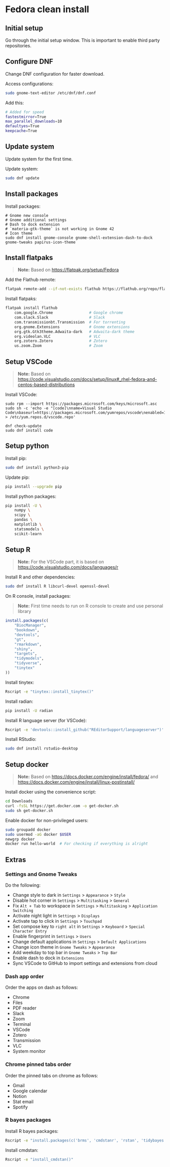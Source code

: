 # Fedora clean install

## Initial setup

Go through the initial setup window. This is important to enable third party repositories.

## Configure DNF

Change DNF configuration for faster download.

Access configurations:

```bash
sudo gnome-text-editor /etc/dnf/dnf.conf
```

Add this:

```bash
# Added for speed
fastestmirror=True
max_parallel_downloads=10
defaultyes=True
keepcache=True
```

## Update system

Update system for the first time.

Update system:

```bash
sudo dnf update
```

## Install packages

Install packages:

```
# Gnome new console
# Gnome additional settings
# Dash to dock extension
# `materia-gtk-theme` is not working in Gnome 42
# Icon theme
sudo dnf install gnome-console gnome-shell-extension-dash-to-dock gnome-tweaks papirus-icon-theme
```

## Install flatpaks

> **Note:** Based on https://flatpak.org/setup/Fedora

Add the Flathub remote:

```bash
flatpak remote-add --if-not-exists flathub https://flathub.org/repo/flathub.flatpakrepo
```

Install flatpaks:

```bash
flatpak install flathub
    com.google.Chrome                # Google chrome
    com.slack.Slack                  # Slack
    com.transmissionbt.Transmission  # For torrenting
    org.gnome.Extensions             # Gnome extensions
    org.gtk.Gtk3theme.Adwaita-dark   # Adwaita-dark theme
    org.videolan.VLC                 # VLC
    org.zotero.Zotero                # Zotero
    us.zoom.Zoom                     # Zoom
```

## Setup VSCode

> **Note:** Based on https://code.visualstudio.com/docs/setup/linux#_rhel-fedora-and-centos-based-distributions

Install VSCode:

```
sudo rpm --import https://packages.microsoft.com/keys/microsoft.asc
sudo sh -c 'echo -e "[code]\nname=Visual Studio Code\nbaseurl=https://packages.microsoft.com/yumrepos/vscode\nenabled=1\ngpgcheck=1\ngpgkey=https://packages.microsoft.com/keys/microsoft.asc" > /etc/yum.repos.d/vscode.repo'

dnf check-update
sudo dnf install code
```

## Setup python

Install pip:

```bash
sudo dnf install python3-pip
```

Update pip:

```bash
pip install --upgrade pip
```

Install python packages:

```bash
pip install -U \
    numpy \
    scipy \
    pandas \
    matplotlib \
    statsmodels \
    scikit-learn
```

## Setup R

> **Note:** For the VSCode part, it is based on https://code.visualstudio.com/docs/languages/r

Install R and other dependencies:

```bash
sudo dnf install R libcurl-devel openssl-devel
```

On R console, install packages:

> **Note:** First time needs to run on R console to create and use personal library

```R
install.packages(c(
    "BiocManager",
    "bookdown",
    "devtools",
    "gt",
    "rmarkdown",
    "shiny",
    "targets",
    "tidymodels",
    "tidyverse",
    "tinytex"
))
```

Install tinytex:

```bash
Rscript -e "tinytex::install_tinytex()"
```

Install radian:

```bash
pip install -U radian
```

Install R language server (for VSCode):

```bash
Rscript -e 'devtools::install_github("REditorSupport/languageserver")'
```

Install RStudio:

```bash
sudo dnf install rstudio-desktop
```

## Setup docker

> **Note:** Based on https://docs.docker.com/engine/install/fedora/ and https://docs.docker.com/engine/install/linux-postinstall/

Install docker using the convenience script:

```bash
cd Downloads
curl -fsSL https://get.docker.com -o get-docker.sh
sudo sh get-docker.sh
```

Enable docker for non-privileged users:

```bash
sudo groupadd docker
sudo usermod -aG docker $USER
newgrp docker
docker run hello-world  # For checking if everything is alright
```

## Extras

### Settings and Gnome Tweaks

Do the following:

- Change style to dark in `Settings` > `Appearance` > `Style`
- Disable hot corner in `Settings` > `Multitasking` > `General`
- Fix `Alt + Tab` to workspace in `Settings` > `Multitasking` > `Application Switching`
- Activate night light in `Settings` > `Displays`
- Activate tap to click in `Settings` > `Touchpad`
- Set compose key to `right alt` in `Settings` > `Keyboard` > `Special Character Entry`
- Enable fingerprint in `Settings` > `Users`
- Change default applications in `Settings` > `Default Applications`
- Change icon theme in `Gnome Tweaks` > `Appearance`
- Add weekday to top bar in `Gnome Tweaks` > `Top Bar`
- Enable dash to dock in `Extensions`
- Sync VSCode to GitHub to import settings and extensions from cloud

### Dash app order

Order the apps on dash as follows:

- Chrome
- Files
- PDF reader
- Slack
- Zoom
- Terminal
- VSCode
- Zotero
- Transmission
- VLC
- System monitor

### Chrome pinned tabs order

Order the pinned tabs on chrome as follows:

- Gmail
- Google calendar
- Notion
- Stat email
- Spotify

### R bayes packages

Install R bayes packages:

```bash
Rscript -e "install.packages(c('brms', 'cmdstanr', 'rstan', 'tidybayes'))"
```

Install cmdstan:

```bash
Rscript -e "install_cmdstan()"
```
